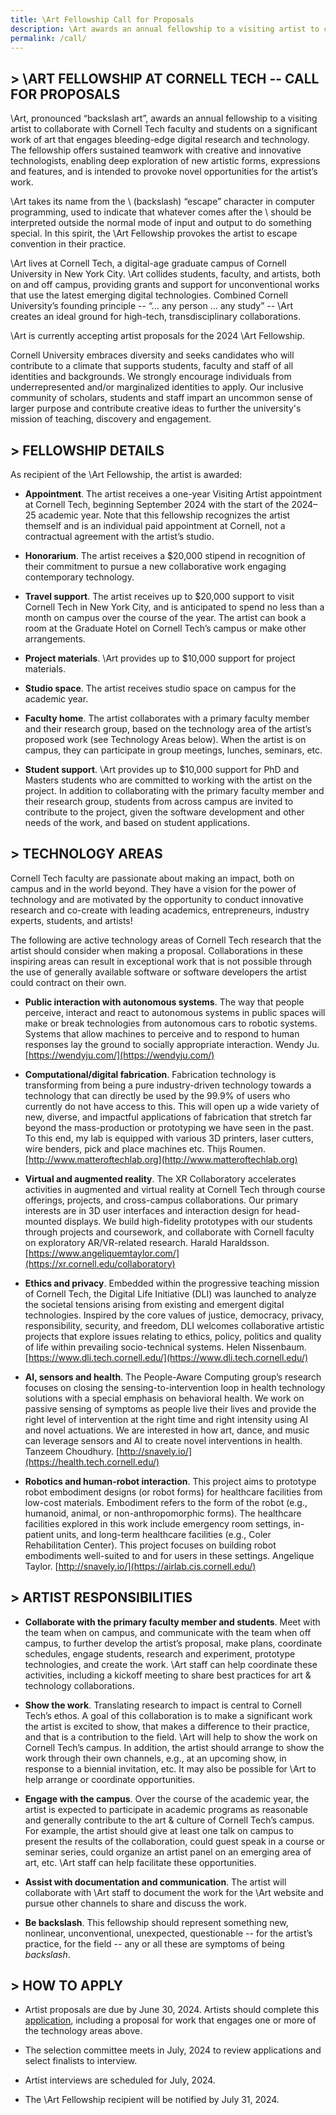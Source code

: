 ```yaml
---
title: \Art Fellowship Call for Proposals
description: \Art awards an annual fellowship to a visiting artist to collaborate with Cornell Tech faculty and students on a significant work of art that engages bleeding-edge digital research and technology.
permalink: /call/
---
```

## > \ART FELLOWSHIP AT CORNELL TECH \-\- CALL FOR PROPOSALS

\Art, pronounced “backslash art”, awards an annual fellowship to a visiting artist to collaborate with Cornell Tech faculty and students on a significant work of art that engages bleeding-edge digital research and technology. The fellowship offers sustained teamwork with creative and innovative technologists, enabling deep exploration of new artistic forms, expressions and features, and is intended to provoke novel opportunities for the artist’s work.

\Art takes its name from the \ (backslash) “escape” character in computer programming, used to indicate that whatever comes after the \ should be interpreted outside the normal mode of input and output to do something special. In this spirit, the \Art Fellowship provokes the artist to escape convention in their practice. 

\Art lives at Cornell Tech, a digital-age graduate campus of Cornell University in New York City. \Art collides students, faculty, and artists, both on and off campus, providing grants and support for unconventional works that use the latest emerging digital technologies. Combined Cornell University’s founding principle -- “... any person ... any study” -- \Art creates an ideal ground for high-tech, transdisciplinary collaborations. 

\Art is currently accepting artist proposals for the 2024 \Art Fellowship.

Cornell University embraces diversity and seeks candidates who will contribute to a climate that supports students, faculty and staff of all identities and backgrounds. We strongly encourage individuals from underrepresented and/or marginalized identities to apply. Our inclusive community of scholars, students and staff impart an uncommon sense of larger purpose and contribute creative ideas to further the university's mission of teaching, discovery and engagement.

## >  FELLOWSHIP DETAILS

As recipient of the \Art Fellowship, the artist is awarded:

- **Appointment**. The artist receives a one-year Visiting Artist appointment at Cornell Tech, beginning September 2024 with the start of the 2024–25 academic year. Note that this fellowship recognizes the artist themself and is an individual paid appointment at Cornell, not a contractual agreement with the artist’s studio.
 
- **Honorarium**. The artist receives a $20,000 stipend in recognition of their commitment to pursue a new collaborative work engaging contemporary technology.

- **Travel support**. The artist receives up to $20,000 support to visit Cornell Tech in New York City, and is anticipated to spend no less than a month on campus over the course of the year. The artist can book a room at the Graduate Hotel on Cornell Tech’s campus or make other arrangements.

- **Project materials**. \Art provides up to $10,000 support for project materials.

- **Studio space**. The artist receives studio space on campus for the academic year.

- **Faculty home**. The artist collaborates with a primary faculty member and their research group, based on the technology area of the artist’s proposed work (see Technology Areas below). When the artist is on campus, they can participate in group meetings, lunches, seminars, etc.

- **Student support**. \Art provides up to $10,000 support for PhD and Masters students who are committed to working with the artist on the project. In addition to collaborating with the primary faculty member and their research group, students from across campus are invited to contribute to the project, given the software development and other needs of the work, and based on student applications. 

## > TECHNOLOGY AREAS

Cornell Tech faculty are passionate about making an impact, both on campus and in the world beyond. They have a vision for the power of technology and are motivated by the opportunity to conduct innovative research and co-create with leading academics, entrepreneurs, industry experts, students, and artists!

The following are active technology areas of Cornell Tech research that the artist should consider when making a proposal. Collaborations in these inspiring areas can result in exceptional work that is not possible through the use of generally available software or software developers the artist could contract on their own.

- **Public interaction with autonomous systems**. The way that people perceive, interact and react to autonomous systems in public spaces will make or break technologies from autonomous cars to robotic systems. Systems that allow machines to perceive and to respond to human responses lay the ground to socially appropriate interaction. Wendy Ju. [https://wendyju.com/](https://wendyju.com/)

- **Computational/digital fabrication**. Fabrication technology is transforming from being a pure industry-driven technology towards a technology that can directly be used by the 99.9% of users who currently do not have access to this. This will open up a wide variety of new, diverse, and impactful applications of fabrication that stretch far beyond the mass-production or prototyping we have seen in the past. To this end, my lab is equipped with various 3D printers, laser cutters, wire benders, pick and place machines etc. Thijs Roumen. [http://www.matteroftechlab.org](http://www.matteroftechlab.org)

- **Virtual and augmented reality**. The XR Collaboratory accelerates activities in augmented and virtual reality at Cornell Tech through course offerings, projects, and cross-campus collaborations. Our primary interests are in 3D user interfaces and interaction design for head-mounted displays. We build high-fidelity prototypes with our students through projects and coursework, and collaborate with Cornell faculty on exploratory AR/VR-related research. Harald Haraldsson. [https://www.angeliquemtaylor.com/](https://xr.cornell.edu/collaboratory)

- **Ethics and privacy**. Embedded within the progressive teaching mission of Cornell Tech, the Digital Life Initiative (DLI) was launched to analyze the societal tensions arising from existing and emergent digital technologies. Inspired by the core values of justice, democracy, privacy, responsibility, security, and freedom, DLI welcomes collaborative artistic projects that explore issues relating to ethics, policy, politics and quality of life within prevailing socio-technical systems. Helen Nissenbaum. [https://www.dli.tech.cornell.edu/](https://www.dli.tech.cornell.edu/)

- **AI, sensors and health**. The People-Aware Computing group’s research focuses on closing the sensing-to-intervention loop in health technology solutions with a special emphasis on behavioral health. We work on passive sensing of symptoms as people live their lives and provide the right level of intervention at the right time and right intensity using AI and novel actuations. We are interested in how art, dance, and music can leverage sensors and AI to create novel interventions in health. Tanzeem Choudhury. [http://snavely.io/](https://health.tech.cornell.edu/)

- **Robotics and human-robot interaction**. This project aims to prototype robot embodiment designs (or robot forms) for healthcare facilities from low-cost materials. Embodiment refers to the form of the robot (e.g., humanoid, animal, or non-anthropomorphic forms). The healthcare facilities explored in this work include emergency room settings, in-patient units, and long-term healthcare facilities (e.g., Coler Rehabilitation Center). This project focuses on building robot embodiments well-suited to and for users in these settings. Angelique Taylor. [http://snavely.io/](https://airlab.cis.cornell.edu/)

## > ARTIST RESPONSIBILITIES

- **Collaborate with the primary faculty member and students**. Meet with the team when on campus, and communicate with the team when off campus, to further develop the artist’s proposal, make plans, coordinate schedules, engage students, research and experiment, prototype technologies, and create the work. \Art staff can help coordinate these activities, including a kickoff meeting to share best practices for art & technology collaborations.

- **Show the work**. Translating research to impact is central to Cornell Tech’s ethos. A goal of this collaboration is to make a significant work the artist is excited to show, that makes a difference to their practice, and that is a contribution to the field. \Art will help to show the work on Cornell Tech’s campus. In addition, the artist should arrange to show the work through their own channels, e.g., at an upcoming show, in response to a biennial invitation, etc. It may also be possible for \Art to help arrange or coordinate opportunities.

- **Engage with the campus**. Over the course of the academic year, the artist is expected to participate in academic programs as reasonable and generally contribute to the art & culture of Cornell Tech’s campus. For example, the artist should give at least one talk on campus to present the results of the collaboration, could guest speak in a course or seminar series, could organize an artist panel on an emerging area of art, etc. \Art staff can help facilitate these opportunities.

- **Assist with documentation and communication**. The artist will collaborate with \Art staff to document the work for the \Art website and pursue other channels to share and discuss the work.

- **Be backslash**. This fellowship should represent something new, nonlinear, unconventional, unexpected, questionable -- for the artist’s practice, for the field -- any or all these are symptoms of being *backslash*. 

## > HOW TO APPLY

* Artist proposals are due by June 30, 2024. Artists should complete this [application](https://forms.gle/DCJEyArDjjNzzGL29), including a proposal for work that engages one or more of the technology areas above.

* The selection committee meets in July, 2024 to review applications and select finalists to interview.

* Artist interviews are scheduled for July, 2024.

* The \Art Fellowship recipient will be notified by July 31, 2024.
